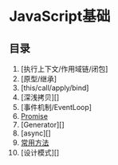 # JavaScript基础
## 目录

1. [执行上下文/作用域链/闭包]
2. [原型/继承]
3. [this/call/apply/bind]
4. [深浅拷贝][]
5. [事件机制/EventLoop]
6. [Promise][6]
7. [Generator][]
8. [async][]
9. [常用方法][9]
10. [设计模式][]



[6]: https://github.com/antipro7/Review_Knowledge/blob/master/JavaScript/Promise/promise.md
[9]: https://github.com/antipro7/Review_Knowledge/blob/master/JavaScript/Utils/index.md
